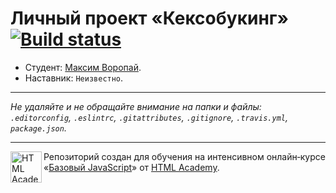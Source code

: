 # Личный проект «Кексобукинг» [![Build status][travis-image]][travis-url]

* Студент: [Максим Воропай](https://up.htmlacademy.ru/javascript/10/user/300063).
* Наставник: `Неизвестно`.

---

_Не удаляйте и не обращайте внимание на папки и файлы:_<br>
_`.editorconfig`, `.eslintrc`, `.gitattributes`, `.gitignore`, `.travis.yml`, `package.json`._

---

<a href="https://htmlacademy.ru/intensive/javascript"><img align="left" width="50" height="50" title="HTML Academy" src="https://up.htmlacademy.ru/static/img/intensive/javascript/logo-for-github.svg"></a>

Репозиторий создан для обучения на интенсивном онлайн‑курсе «[Базовый JavaScript](https://htmlacademy.ru/intensive/javascript)» от [HTML Academy](https://htmlacademy.ru).

[travis-image]: https://travis-ci.org/htmlacademy-javascript/300063-keksobooking.svg?branch=master
[travis-url]: https://travis-ci.org/htmlacademy-javascript/300063-keksobooking
